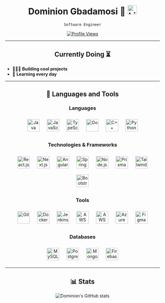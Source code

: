 <h1 align="center">
  Dominion Gbadamosi 🌟
  <a href="https://www.linkedin.com/in/dominion-gbadamosi" target="_blank">
    <img src="https://skillicons.dev/icons?i=linkedin" alt="LinkedIn" width="30" height="30" />
  </a>
</h1>

<p align="center">
  <code>Software Engineer</code>
</p>
<div
    style="margin: 5px;"
>
    <p
        style="margin:0;padding:0;"
        align="center"
        dir="auto"
    >
        <a
            target="_self"
            style="width:100%; max-width:100%;"
            rel="noopener norefferer nofollow"
            href="/"
        >
            <img
                src="https://komarev.com/ghpvc/?username=kiing-dom&style=flat-square&color=8868bd"
                alt="Profile Views"
                style="background-color: transparent;"
            >
        </a>
    </p>
</div>

---

<h2 align="center">Currently Doing ⏳</h2>

- 👷🏾‍♂️ **Building cool projects**
- 🌱 **Learning every day**
---

<h2 align="center">🧰 Languages and Tools</h2>

<h3 align="center">Languages</h3>
<p align="center">
  <img src="https://skillicons.dev/icons?i=java" alt="Java" width="40" height="40" style="margin:10px;" />
  <img src="https://skillicons.dev/icons?i=js" alt="JavaScript" width="40" height="40" style="margin:10px;" />
  <img src="https://skillicons.dev/icons?i=ts" alt="TypeScript" width="40" height="40" style="margin:10px;" />
  <img src="https://skillicons.dev/icons?i=go" alt="Go" width="40" height="40" style="margin:10px;" />
  <img src="https://skillicons.dev/icons?i=cpp" alt="C++" width="40" height="40" style="margin:10px;" />
  <img src="https://skillicons.dev/icons?i=py" alt="Python" width="40" height="40" style="margin:10px;" />
</p>

<h3 align="center">Technologies & Frameworks</h3>
<p align="center">
  <img src="https://skillicons.dev/icons?i=react" alt="React.js" width="40" height="40" style="margin:10px;" />
  <img src="https://skillicons.dev/icons?i=nextjs" alt="Next.js" width="40" height="40" style="margin:10px;" />
  <img src="https://skillicons.dev/icons?i=angular" alt="Angular" width="40" height="40" style="margin:10px;" />
  <img src="https://skillicons.dev/icons?i=spring" alt="Spring Boot" width="40" height="40" style="margin:10px;" />
  <img src="https://skillicons.dev/icons?i=nodejs" alt="Node.js" width="40" height="40" style="margin:10px;" />
  <img src="https://skillicons.dev/icons?i=prisma" alt="Prisma" width="40" height="40" style="margin:10px;" />
  <img src="https://skillicons.dev/icons?i=tailwind" alt="Tailwind" width="40" height="40" style="margin:10px;" />
  <img src="https://skillicons.dev/icons?i=bootstrap" alt="Bootstrap" width="40" height="40" style="margin:10px;" />
</p>

<h3 align="center">Tools</h3>
<p align="center">
  <img src="https://skillicons.dev/icons?i=git" alt="Git" width="40" height="40" style="margin:10px;" />
  <img src="https://skillicons.dev/icons?i=docker" alt="Docker" width="40" height="40" style="margin:10px;" />
  <img src="https://skillicons.dev/icons?i=jenkins" alt="Jenkins" width="40" height="40" style="margin:10px;" />
  <img src="https://skillicons.dev/icons?i=postman" alt="AWS" width="40" height="40" style="margin:10px;" />
  <img src="https://skillicons.dev/icons?i=aws" alt="AWS" width="40" height="40" style="margin:10px;" />
  <img src="https://skillicons.dev/icons?i=azure" alt="Azure" width="40" height="40" style="margin:10px;" />
  <img src="https://skillicons.dev/icons?i=figma" alt="Figma" width="40" height="40" style="margin:10px;" />
</p>

<h3 align="center">Databases</h3>
<p align="center">
  <img src="https://skillicons.dev/icons?i=mysql" alt="MySQL" width="40" height="40" style="margin:10px;" />
  <img src="https://skillicons.dev/icons?i=postgres" alt="PostgreSQL" width="40" height="40" style="margin:10px;" />
  <img src="https://skillicons.dev/icons?i=mongodb" alt="MongoDB" width="40" height="40" style="margin:10px;" />
  <img src="https://skillicons.dev/icons?i=firebase" alt="Firebase" width="40" height="40" style="margin:10px;" />
</p>

---

<h2 align="center">📊 Stats</h2>
<p align="center">
  <img src="https://github-readme-stats.vercel.app/api?username=kiing-dom&theme=midnight-purple&show_icons=true" alt="Dominion's GitHub stats" />
</p>
